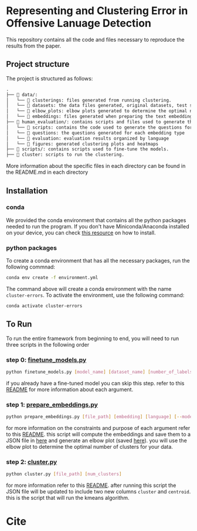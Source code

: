 # Representing and Clustering Error in Offensive Lanuage Detection

This repository contains all the code and files necessary to reproduce the results from the paper. 

## Project structure

The project is structured as follows:

```txt
.
├── 📂 data/: 
│   └── 📂 clusterings: files generated from running clustering.
│   └── 📂 datasets: the data files generated, original datasets, test sets, and misclassified examples.
│   └── 📂 elbow_plots: elbow plots generated to determine the optimal number of clusters.
│   └── 📂 embeddings: files generated when preparing the text embeddings
├── 📂 human_evaluation/: contains scripts and files used to generate the human evaluation surveys. In addition, the results from the evaluation.
│   └── 📂 scripts: contains the code used to generate the questions for evaluation
│   └── 📂 questions: the questions generated for each embedding type
│   └── 📂 evaluation: evaluation results organized by language
│   └── 📂 figures: generated clustering plots and heatmaps
├── 📂 scripts/: contains scripts used to fine-tune the models.
├── 📂 cluster: scripts to run the clustering.
```
More information about the specific files in each directory can be found in the README.md in each directory
## Installation

### conda
We provided the conda environment that contains all the python packages needed to run the program. If you don't have Miniconda/Anaconda installed on your device, you can check [this resource](https://docs.anaconda.com/miniconda/miniconda-install/) on how to install.

### python packages

To create a conda environment that has all the necessary packages, run the following commnad:

```bash
conda env create -f environment.yml
```

The command above will create a conda environment with the name `cluster-errors`. To activate the environment, use the following command:

```bash
conda activate cluster-errors
```

## To Run

To run the entire framework from beginning to end, you will need to run three scripts in the following order
### step 0: [finetune_models.py](scripts/finetune_models.py)
```bash
python finetune_models.py [model_name] [dataset_name] [number_of_labels] [language] [location] [output_dir]  
```
if you already have a fine-tuned model you can skip this step. refer to this [README](scripts/README.md) for more information about each argument.

### step 1: [prepare_embeddings.py](cluster/prepare_embeddings.py)

```bash
python prepare_embeddings.py [file_path] [embedding] [language] [--model]
```
for more information on the constraints and purpose of each argument refer to this [README](cluster/README.md). this script will compute the embeddings and save them to a JSON file in [here](data/clustering/) and generate an elbow plot (saved [here](data/elbow_plots/)). you will use the elbow plot to determine the optimal number of clusters for your data. <br>

### step 2: [cluster.py](cluster/cluster.py)

```bash
python cluster.py [file_path] [num_clusters]
```
for more information refer to this [README](cluster/README.md). after running this script the JSON file will be updated to include two new columns `cluster` and `centroid`. this is the script that will run the kmeans algorithm.


# Cite

